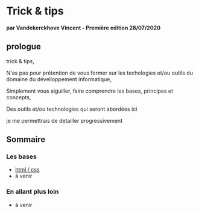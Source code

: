 # Trick & tips
**par Vandekerckhove Vincent - Première edition 28/07/2020**

## prologue
trick & tips,

N'as pas pour prétention de vous former sur les techologies et/ou outils du domaine du dévelloppement informatique,

Simplement vous aiguiller, faire comprendre les bases, principes et concepts,

Des outils et/ou technologies qui seront abordées ici

je me permettrais de detailler progressivement


## Sommaire

### Les bases
- [html / css](basis/html-css.md)
- à venir

### En allant plus loin
- à venir